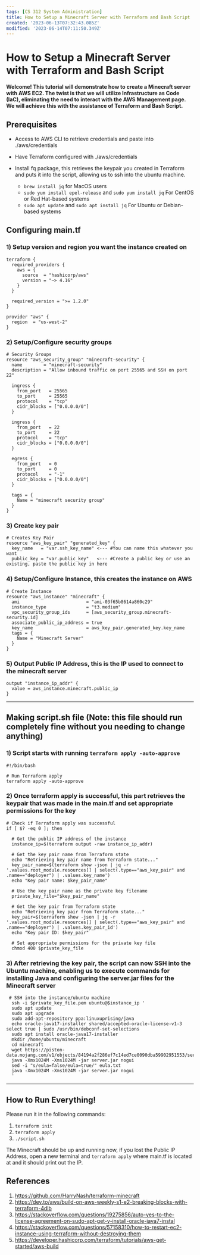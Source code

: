 ```yaml
---
tags: [CS 312 System Administration]
title: How to Setup a Minecraft Server with Terraform and Bash Script
created: '2023-06-13T07:32:43.085Z'
modified: '2023-06-14T07:11:50.349Z'
---
```


# How to Setup a Minecraft Server with Terraform and Bash Script

**Welcome! This tutorial will demonstrate how to create a Minecraft server with AWS EC2. The twist is that we will utilize Infrastructure as Code (IaC), eliminating the need to interact with the AWS Management page. We will achieve this with the assistance of Terraform and Bash Script.**

## Prerequisites 

* Access to AWS CLI to retrieve credentials and paste into ./aws/credentials

* Have Terraform configured with ./aws/credentials

* Install fq package, this retrieves the keypair you created in Terraform and puts it into the script, allowing us to ssh into the ubuntu machine.
  * ```brew install jq``` for MacOS users
  * ``` sudo yum install epel-release ``` and ``` sudo yum install jq ``` For CentOS or Red Hat-based systems
  * ```sudo apt update``` and ```sudo apt install jq``` For Ubuntu or Debian-based systems

## Configuring main.tf

### 1) Setup version and region you want the instance created on
```
terraform {
  required_providers {
    aws = {
      source  = "hashicorp/aws"
      version = "~> 4.16"
    }
  }

  required_version = ">= 1.2.0"
}

provider "aws" {
  region  = "us-west-2"
}
```

### 2) Setup/Configure security groups
```
# Security Groups
resource "aws_security_group" "minecraft-security" {
  name        = "minecraft-security"
  description = "Allow inbound traffic on port 25565 and SSH on port 22"

  ingress {
    from_port   = 25565
    to_port     = 25565
    protocol    = "tcp"
    cidr_blocks = ["0.0.0.0/0"]
  }

  ingress {
    from_port   = 22
    to_port     = 22
    protocol    = "tcp"
    cidr_blocks = ["0.0.0.0/0"]
  }

  egress {
    from_port   = 0
    to_port     = 0
    protocol    = "-1"
    cidr_blocks = ["0.0.0.0/0"]
  }

  tags = {
    Name = "minecraft security group"
  }
}
```

### 3) Create key pair 

```
# Creates Key Pair
resource "aws_key_pair" "generated_key" {
  key_name   = "var.ssh_key_name" <--- #You can name this whatever you want
  public_key = "var.public_key"   <--- #Create a public key or use an existing, paste the public key in here
```

### 4) Setup/Configure Instance, this creates the instance on AWS

```
# Create Instance
resource "aws_instance" "minecraft" {
  ami                         = "ami-03f65b8614a860c29"
  instance_type               = "t3.medium"
  vpc_security_group_ids      = [aws_security_group.minecraft-security.id]
  associate_public_ip_address = true
  key_name                    = aws_key_pair.generated_key.key_name
  tags = {
    Name = "Minecraft Server"
  }
}
```

### 5) Output Public IP Address, this is the IP used to connect to the minecraft server

```
output "instance_ip_addr" {
  value = aws_instance.minecraft.public_ip
}
```
<hr>

## Making script.sh file (Note: this file should run completely fine without you needing to change anything)

### 1) Script starts with running ```terraform apply -auto-approve```

```
#!/bin/bash

# Run Terraform apply
terraform apply -auto-approve
```

### 2) Once terraform apply is successful, this part retrieves the keypair that was made in the main.tf and set appropriate permissions for the key

```
# Check if Terraform apply was successful
if [ $? -eq 0 ]; then

  # Get the public IP address of the instance
  instance_ip=$(terraform output -raw instance_ip_addr)

  # Get the key pair name from Terraform state
  echo "Retrieving key pair name from Terraform state..."
  key_pair_name=$(terraform show -json | jq -r '.values.root_module.resources[] | select(.type=="aws_key_pair" and .name=="deployer") | .values.key_name')
  echo "Key pair name: $key_pair_name"

  # Use the key pair name as the private key filename
  private_key_file="$key_pair_name"

  # Get the key pair from Terraform state
  echo "Retrieving key pair from Terraform state..."
  key_pair=$(terraform show -json | jq -r '.values.root_module.resources[] | select(.type=="aws_key_pair" and .name=="deployer") | .values.key_pair_id')
  echo "Key pair ID: $key_pair"

  # Set appropriate permissions for the private key file
  chmod 400 $private_key_file
```

### 3) After retrieving the key pair, the script can now SSH into the Ubuntu machine, enabling us to execute commands for installing Java and configuring the server.jar files for the Minecraft server

```
 # SSH into the instance/ubuntu machine
  ssh -i $private_key_file.pem ubuntu@$instance_ip '
  sudo apt update 
  sudo apt upgrade  
  sudo add-apt-repository ppa:linuxuprising/java 
  echo oracle-java17-installer shared/accepted-oracle-license-v1-3 select true | sudo /usr/bin/debconf-set-selections
  sudo apt install oracle-java17-installer 
  mkdir /home/ubuntu/minecraft 
  cd minecraft 
  wget https://piston-data.mojang.com/v1/objects/84194a2f286ef7c14ed7ce0090dba59902951553/server.jar 
  java -Xmx1024M -Xms1024M -jar server.jar nogui 
  sed -i "s/eula=false/eula=true/" eula.txt 
  java -Xmx1024M -Xms1024M -jar server.jar nogui
  '
```
<hr>

## How to Run Everything!
Please run it in the following commands:

1) ```terraform init```
2) ```terraform apply```
3) ```./script.sh```

The Minecraft should be up and running now, if you lost the Public IP Address, open a new terminal and ```terraform apply``` where main.tf is located at and it should print out the IP.


## References
1. https://github.com/HarryNash/terraform-minecraft
2. https://dev.to/aws/build-on-aws-weekly-s1-e2-breaking-blocks-with-terraform-4dlb
3. https://stackoverflow.com/questions/19275856/auto-yes-to-the-license-agreement-on-sudo-apt-get-y-install-oracle-java7-instal
4. https://stackoverflow.com/questions/57158310/how-to-restart-ec2-instance-using-terraform-without-destroying-them
5. https://developer.hashicorp.com/terraform/tutorials/aws-get-started/aws-build
